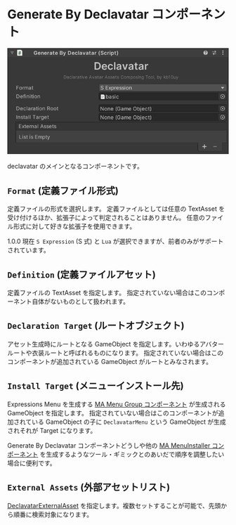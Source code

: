 # Generate By Declavatar コンポーネント

![Generate By Declavatar コンポーネント](./images/generate-by-declavatar.png)

declavatar のメインとなるコンポーネントです。

## `Format` (定義ファイル形式)

定義ファイルの形式を選択します。
定義ファイルとしては任意の TextAsset を受け付けるほか、拡張子によって判定されることはありません。
任意のファイル形式に対して好きな拡張子を使用できます。

1.0.0 現在 `S Expression` (S 式) と `Lua` が選択できますが、前者のみがサポートされています。

## `Definition` (定義ファイルアセット)

定義ファイルの TextAsset を指定します。
指定されていない場合はこのコンポーネント自体がないものとして扱われます。

## `Declaration Target` (ルートオブジェクト)

アセット生成時にルートとなる GameObject を指定します。いわゆるアバタールートや衣装ルートと呼ばれるものになります。
指定されていない場合はこのコンポーネントが追加されている GameObject がルートとみなされます。

## `Install Target` (メニューインストール先)

Expressions Menu を生成する [MA Menu Group コンポーネント](https://modular-avatar.nadena.dev/ja/docs/reference/menu-group) が生成されるGameObject を指定します。
指定されていない場合はこのコンポーネントが追加されている GameObject の子に `DeclavatarMenu` という GameObject が生成されそれが Target になります。

Generate By Declavatar コンポーネントどうしや他の [MA MenuInstaller コンポーネント](https://modular-avatar.nadena.dev/ja/docs/reference/menu-install-target) を生成するようなツール・ギミックとのあいだで順序を調整したい場合に便利です。

## `External Assets` (外部アセットリスト)

[DeclavatarExternalAsset](./external-asset.md) を指定します。複数セットすることが可能で、先頭から順番に検索対象になります。
